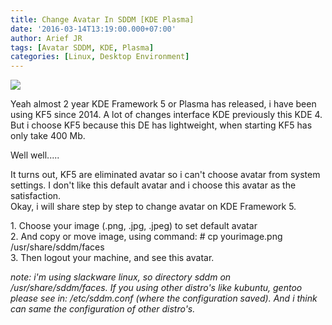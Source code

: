 ```yaml
---
title: Change Avatar In SDDM [KDE Plasma]
date: '2016-03-14T13:19:00.000+07:00'
author: Arief JR
tags: [Avatar SDDM, KDE, Plasma]
categories: [Linux, Desktop Environment]
---
```


![](https://2.bp.blogspot.com/-sGutky6tHa8/VuZUC8r9MrI/AAAAAAAAAEk/YmMfseJ7BhsYUPO5HJogdEGnN-k17l1jw/s1600/Screenshot_20160314_125433.png)

Yeah almost 2 year KDE Framework 5 or Plasma has released, i have been using KF5 since 2014. A lot of changes interface KDE previously this KDE 4. But i choose KF5 because this DE has lightweight, when starting KF5 has only take 400 Mb.  

Well well.....  

It turns out, KF5 are eliminated avatar so i can't choose avatar from system settings. I don't like this default avatar and i choose this avatar as the satisfaction.  
Okay, i will share step by step to change avatar on KDE Framework 5.  

1\. Choose your image (.png, .jpg, .jpeg) to set default avatar  
2\. And copy or move image, using command: # cp yourimage.png /usr/share/sddm/faces  
3\. Then logout your machine, and see this avatar.  

_note: i'm using slackware linux, so directory sddm on /usr/share/sddm/faces. If you using other distro's like kubuntu, gentoo please see in: /etc/sddm.conf (where the configuration saved). And i think can same the configuration of other distro's._